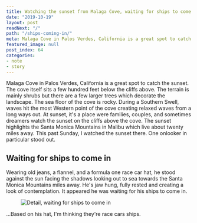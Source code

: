 ```yaml
---
title: Watching the sunset from Malaga Cove, waiting for ships to come in
date: "2019-10-19"
layout: post
readNext: "/"
path: "/ships-coming-in/"
meta: Malaga Cove in Palos Verdes, California is a great spot to catch the sunset. At sunset, it's a place were families, couples, and sometimes dreamers go to watch the sunset. At sunset on Sunday, I watched one particular person stare longly against the sunset. It appeared they were waiting for their ships to come in. 
featured_image: null
post_index: 64
categories:
- note
- story
---
```


Malaga Cove in Palos Verdes, California is a great spot to catch the sunset. The cove itself sits a few hundred feet below the cliffs above. The terrain is mainly shrubs but there are a few larger trees which decorate the landscape. The sea floor of the cove is rocky. During a Southern Swell, waves hit the most Western point of the cove creating relaxed waves from a long ways out. At sunset, it's a place were families, couples, and sometimes dreamers watch the sunset on the cliffs above the cove. The sunset highlights the Santa Monica Mountains in Malibu which live about twenty miles away. This past Sunday, I watched the sunset there. One onlooker in particular stood out.

## Waiting for ships to come in

Wearing old jeans, a flannel, and a formula one race car hat, he stood against the sun facing the shadows looking out to sea towards the Santa Monica Mountains miles away. He's jaw hung, fully rested and creating a look of contemplation. It appeared he was waiting for his ships to come in.

<figure>
  <img src="https://yowainwright.imgix.net/ships-coming-in/detail-ships-coming-in.jpg?auto=format&sat=-100&w=800&fit=crop&crop=focalpoint&auto=format" alt="Detail, waiting for ships to come in" />
</figure>

...Based on his hat, I'm thinking they're race cars ships.
